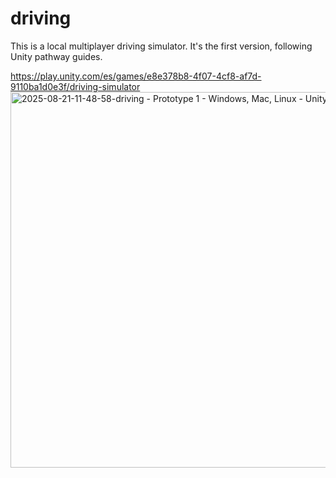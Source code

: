# driving

This is a local multiplayer driving simulator. It's the first version, following Unity pathway guides. 

https://play.unity.com/es/games/e8e378b8-4f07-4cf8-af7d-9110ba1d0e3f/driving-simulator
<img width="1115" height="601" alt="2025-08-21-11-48-58-driving - Prototype 1 - Windows, Mac, Linux - Unity 6 2 (6000 2 0f1) _DX12_-000870" src="https://github.com/user-attachments/assets/22911122-bc68-4515-a1dc-65ccb6c4e8e7" />
